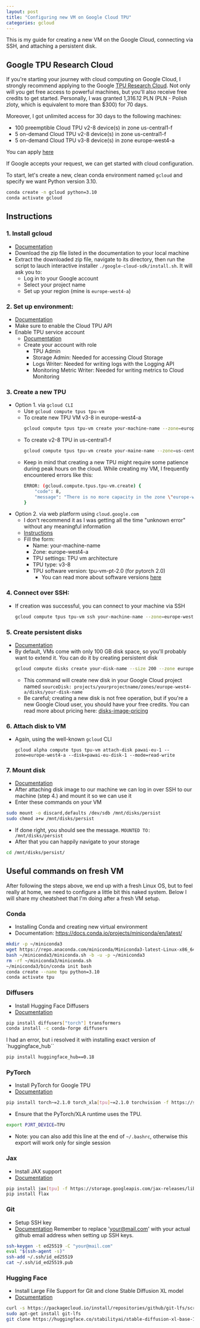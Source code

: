 ```yaml
---
layout: post
title: "Configuring new VM on Google Cloud TPU"
categories: gcloud
---
```


This is my guide for creating a new VM on the Google Cloud, connecting via SSH, and attaching a persistent disk.

## Google TPU Research Cloud

If you're starting your journey with cloud computing on Google Cloud, I strongly recommend applying to the Google [TPU Research Cloud](https://sites.research.google/trc/about/). Not only will you get free access to powerful machines, but you'll also receive free credits to get started. Personally, I was granted 1,316.12 PLN (PLN - Polish zloty, which is equivalent to more than $300) for 70 days.

Moreover, I got unlimited access for 30 days to the following machines:
- 100 preemptible Cloud TPU v2-8 device(s) in zone us-central1-f
- 5 on-demand Cloud TPU v2-8 device(s) in zone us-central1-f
- 5 on-demand Cloud TPU v3-8 device(s) in zone europe-west4-a

You can apply [here](https://sites.research.google/trc/about/)

If Google accepts your request, we can get started with cloud configuration.

To start, let's create a new, clean conda environment named `gcloud` and specify we want Python version 3.10.
```bash
conda create -n gcloud python=3.10
conda activate gcloud
```

## Instructions

### 1. Install gcloud

- [Documentation](https://cloud.google.com/sdk/docs/install)
- Download the zip file listed in the documentation to your local machine
- Extract the downloaded zip file, navigate to its directory, then run the script to lauch interactive installer `./google-cloud-sdk/install.sh`. It will ask you to: 
    - Log in to your Google account
    - Select your project name
    - Set up your region (mine is `europe-west4-a`)

### 2. Set up environment:

- [Documentation](https://cloud.google.com/tpu/docs/setup-gcp-account)
- Make sure to enable the Cloud TPU API
- Enable TPU service account
    - [Documentation](https://cloud.google.com/iam/docs/service-account-overview)
    - Create your account with role
        - TPU Admin
        - Storage Admin: Needed for accessing Cloud Storage
        - Logs Writer: Needed for writing logs with the Logging API
        - Monitoring Metric Writer: Needed for writing metrics to Cloud Monitoring

### 3. Create a new TPU

- Option 1. via `gcloud CLI`
    - Use `gcloud compute tpus tpu-vm`
    - To create new TPU VM v3-8 in europe-west4-a
        ```bash
        gcloud compute tpus tpu-vm create your-machine-name --zone=europe-west4-a --accelerator-type=v3-8 --version=tpu-vm-pt-2.0
        ```
    - To create v2-8 TPU in us-central1-f
        ```bash
        gcloud compute tpus tpu-vm create your-maine-name --zone=us-central1-f --accelerator-type=v2-8 --version=tpu-vm-pt-2.0
        ```
    - Keep in mind that creating a new TPU might require some patience during peak hours on the cloud. While creating my VM, I frequently encountered errors like this:
        ```bash
        ERROR: (gcloud.compute.tpus.tpu-vm.create) {
            "code": 8,
            "message": "There is no more capacity in the zone \"europe-west4-a\"; you can try in another zone where Cloud TPU Nodes are offered (see https://cloud.google.com/tpu/docs/regions) [EID: 0x1a50fbb229537bb]"
        }
        ```
- Option 2. via web platform using `cloud.google.com`
    - I don't recommend it as I was getting all the time  "unknown error" without any meaningful information
    - [Instructions](https://cloud.google.com/tpu/docs/managing-tpus-tpu-vm)
    - Fill the form:
        - Name: your-machine-name
        - Zone: europe-west4-a
        - TPU settings: TPU vm architecture
        - TPU type: v3-8
        - TPU software version: tpu-vm-pt-2.0 (for pytorch 2.0)
            - You can read more about software versions [here](https://cloud.google.com/tpu/docs/supported-tpu-configurations#tpu_software_versions)

### 4. Connect over SSH: 

- If creation was successful, you can connect to your machine via SSH
    ```bash
    gcloud compute tpus tpu-vm ssh your-machine-name --zone=europe-west4-a
    ```

### 5. Create persistent disks

- [Documentation](https://cloud.google.com/compute/docs/disks/add-persistent-disk)
- By default, VMs come with only 100 GB disk space, so you'll probably want to extend it. You can do it by creating persistent disk
    ```bash
    gcloud compute disks create your-disk-name --size 200 --zone europe-west4-a --type pd-balanced
    ```
    - This command will create new disk in your Google Cloud project named `sourceDisk: projects/yourprojectname/zones/europe-west4-a/disks/your-disk-name`
    - Be careful; creating a new disk is not free operation, but if you're a new Google Cloud user, you should have your free credits. You can read more about pricing here: [disks-image-pricing](https://cloud.google.com/compute/disks-image-pricing)

### 6. Attach disk to VM

- Again, using the well-known `gcloud` CLI
    ```
    gcloud alpha compute tpus tpu-vm attach-disk pawai-eu-1 --zone=europe-west4-a --disk=pawai-eu-disk-1 --mode=read-write
    ```

### 7. Mount disk

- [Documentation](https://cloud.google.com/compute/docs/disks/format-mount-disk-linux)
- After attaching disk image to our machine we can log in over SSH to our machine (step 4.) and mount it so we can use it
- Enter these commands on your VM
```bash
sudo mount -o discard,defaults /dev/sdb /mnt/disks/persist
sudo chmod a+w /mnt/disks/persist
```
- If done right, you should see the message. `MOUNTED TO: /mnt/disks/persist`
- After that you can happily navigate to your storage
```bash
cd /mnt/disks/persist/
```

## Useful commands on fresh VM
After following the steps above, we end up with a fresh Linux OS, but to feel really at home, we need to configure a little bit this naked system. Below I will share my cheatsheet that I'm doing after a fresh VM setup.

### Conda
- Installing Conda and creating new virtual environment
- Documentation: https://docs.conda.io/projects/miniconda/en/latest/
```bash
mkdir -p ~/miniconda3
wget https://repo.anaconda.com/miniconda/Miniconda3-latest-Linux-x86_64.sh -O ~/miniconda3/miniconda.sh
bash ~/miniconda3/miniconda.sh -b -u -p ~/miniconda3
rm -rf ~/miniconda3/miniconda.sh
~/miniconda3/bin/conda init bash
conda create --name tpu python=3.10
conda activate tpu
```

### Diffusers
- Install Hugging Face Diffusers
- [Documentation](https://huggingface.co/docs/diffusers/installation)
```bash
pip install diffusers["torch"] transformers
conda install -c conda-forge diffusers
```
I had an error, but i resolved it with installing exact version of `huggingface_hub``
```bash
pip install huggingface_hub==0.18
```

### PyTorch
- Install PyTorch for Google TPU
- [Documentation](https://cloud.google.com/tpu/docs/run-calculation-pytorch)
```bash
pip install torch~=2.1.0 torch_xla[tpu]~=2.1.0 torchvision -f https://storage.googleapis.com/libtpu-releases/index.html
```
- Ensure that the PyTorch/XLA runtime uses the TPU.
```bash 
export PJRT_DEVICE=TPU
```
- Note: you can also add this line at the end of `~/.bashrc`, otherwise this export will work only for single session

### Jax
- Install JAX support
- [Documentation](https://huggingface.co/blog/sdxl_jax)
```bash
pip install jax[tpu] -f https://storage.googleapis.com/jax-releases/libtpu_releases.html
pip install flax
```

### Git
- Setup SSH key
- [Documentation](https://github.com/settings/keys)
Remember to replace 'your@mail.com' with your actual github email address when setting up SSH keys.
```bash
ssh-keygen -t ed25519 -C "your@mail.com"
eval "$(ssh-agent -s)"
ssh-add ~/.ssh/id_ed25519
cat ~/.ssh/id_ed25519.pub
```

### Hugging Face
- Install Large File Support for Git and clone Stable Diffusion XL model 
- [Documentation](https://huggingface.co/docs/hub/repositories-getting-started)
```bash
curl -s https://packagecloud.io/install/repositories/github/git-lfs/script.deb.sh | sudo bash
sudo apt-get install git-lfs
git clone https://huggingface.co/stabilityai/stable-diffusion-xl-base-1.0
```